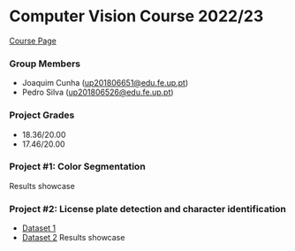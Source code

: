 # Computer Vision Course 2022/23 
[Course Page](https://sigarra.up.pt/feup/pt/ucurr_geral.ficha_uc_view?pv_ocorrencia_id=461232)  
    
### Group Members
 * Joaquim Cunha    (up201806651@edu.fe.up.pt) 
 * Pedro Silva    (up201806526@edu.fe.up.pt)

### Project Grades
 * 18.36/20.00
 * 17.46/20.00

### Project #1: Color Segmentation
Results showcase


### Project #2: License plate detection and character identification
 * [Dataset 1](https://www.kaggle.com/datasets/andrewmvd/car-plate-detection)
 * [Dataset 2](https://www.kaggle.com/datasets/francescopettini/license-plate-characters-detection-ocr)
Results showcase



